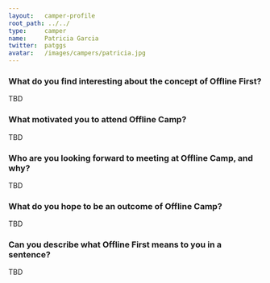 ```yaml
---
layout:   camper-profile
root_path: ../../
type:     camper
name:     Patricia Garcia
twitter:  patggs
avatar:   /images/campers/patricia.jpg
---
```


### What do you find interesting about the concept of Offline First?

TBD

### What motivated you to attend Offline Camp?

TBD

### Who are you looking forward to meeting at Offline Camp, and why?

TBD

### What do you hope to be an outcome of Offline Camp?

TBD

### Can you describe what Offline First means to you in a sentence?

TBD
